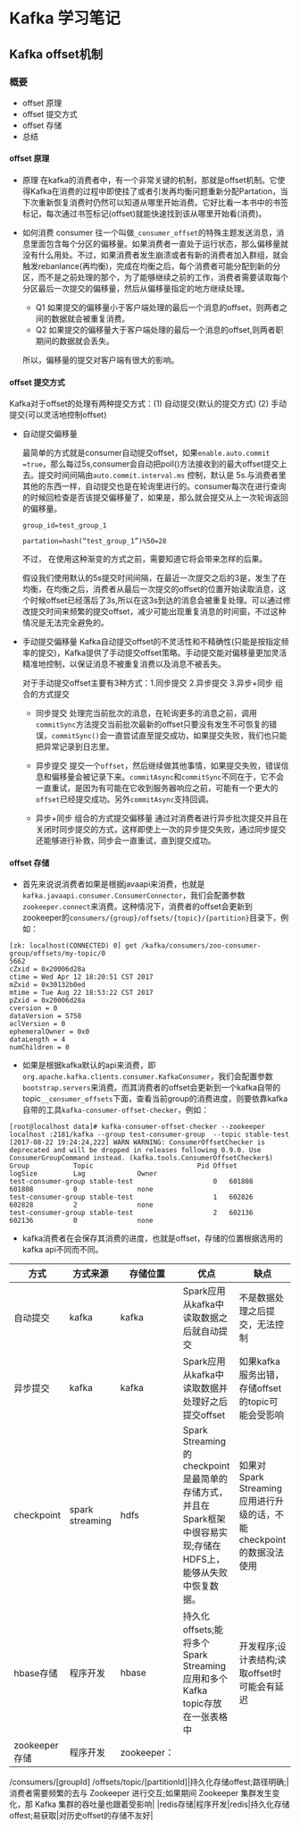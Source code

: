 # Kafka 学习笔记

## Kafka offset机制

### 概要

- offset 原理
- offset 提交方式
- offset 存储
- 总结

#### offset 原理

- 原理
  在kafka的消费者中，有一个非常关键的机制，那就是offset机制。它使得Kafka在消费的过程中即使挂了或者引发再均衡问题重新分配Partation，当下次重新恢复消费时仍然可以知道从哪里开始消费。它好比看一本书中的书签标记，每次通过书签标记(offset)就能快速找到该从哪里开始看(消费)。

- 如何消费
  consumer 往一个叫做`_consumer_offset`的特殊主题发送消息，消息里面包含每个分区的偏移量。如果消费者一直处于运行状态，那么偏移量就没有什么用处。不过，如果消费者发生崩溃或者有新的消费者加入群组，就会触发rebanlance(再均衡)，完成在均衡之后，每个消费者可能分配到新的分区，而不是之前处理的那个，为了能够继续之前的工作，消费者需要读取每个分区最后一次提交的偏移量，然后从偏移量指定的地方继续处理。

  - Q1 如果提交的偏移量小于客户端处理的最后一个消息的offset，则两者之间的数据就会被重复消费。
  - Q2 如果提交的偏移量大于客户端处理的最后一个消息的offset,则两者职期间的数据就会丢失。
  
  所以，偏移量的提交对客户端有很大的影响。

#### offset 提交方式

Kafka对于offset的处理有两种提交方式：(1) 自动提交(默认的提交方式) (2) 手动提交(可以灵活地控制offset)

- 自动提交偏移量
  
  最简单的方式就是consumer自动提交offset，如果`enable.auto.commit =true`，那么每过5s,consumer会自动把poll()方法接收到的最大offset提交上去。提交时间间隔由`auto.commit.interval.ms` 控制，默认是 5s.与消费者里其他的东西一样，自动提交也是在轮询里进行的。consumer每次在进行查询的时候回检查是否该提交偏移量了，如果是，那么就会提交从上一次轮询返回的偏移量。

  ```shell
  group_id=test_group_1
  
  partation=hash(“test_group_1”)%50=28
  ```

  不过， 在使用这种渐变的方式之前，需要知道它将会带来怎样的后果。

  假设我们使用默认的5s提交时间间隔，在最近一次提交之后的3是，发生了在均衡，在均衡之后，消费者从最后一次提交的offset的位置开始读取消息，这个时候offset已经落后了3s,所以在这3s到达的消息会被重复处理。可以通过修改提交时间来频繁的提交offset，减少可能出现重复消息的时间窗，不过这种情况是无法完全避免的。

- 手动提交偏移量
  Kafka自动提交offset的不灵活性和不精确性(只能是按指定频率的提交)，Kafka提供了手动提交offset策略。手动提交能对偏移量更加灵活精准地控制，以保证消息不被重复消费以及消息不被丢失。

  对于手动提交offset主要有3种方式：1.同步提交 2.异步提交 3.异步+同步 组合的方式提交

  - 同步提交
    处理完当前批次的消息，在轮询更多的消息之前，调用`commitSync`方法提交当前批次最新的offset只要没有发生不可恢复的错误，`commitSync()`会一直尝试直至提交成功，如果提交失败，我们也只能把异常记录到日志里。

  - 异步提交
    提交一个`offset`，然后继续做其他事情，如果提交失败，错误信息和偏移量会被记录下来。`commitAsync`和`commitSync`不同在于，它不会一直重试，是因为有可能在它收到服务器响应之前，可能有一个更大的`offset`已经提交成功。另外`commitAsync`支持回调。

  - 异步+同步 组合的方式提交偏移量
    通过对消费者进行异步批次提交并且在关闭时同步提交的方式，这样即使上一次的异步提交失败，通过同步提交还能够进行补救，同步会一直重试，直到提交成功。

#### offset 存储

- 首先来说说消费者如果是根据javaapi来消费，也就是`kafka.javaapi.consumer.ConsumerConnector`，我们会配置参数`zookeeper.connect`来消费。这种情况下，消费者的offset会更新到zookeeper的`consumers/{group}/offsets/{topic}/{partition}`目录下，例如：
```shell
[zk: localhost(CONNECTED) 0] get /kafka/consumers/zoo-consumer-group/offsets/my-topic/0
5662
cZxid = 0x20006d28a
ctime = Wed Apr 12 18:20:51 CST 2017
mZxid = 0x30132b0ed
mtime = Tue Aug 22 18:53:22 CST 2017
pZxid = 0x20006d28a
cversion = 0
dataVersion = 5758
aclVersion = 0
ephemeralOwner = 0x0
dataLength = 4
numChildren = 0
```
- 如果是根据kafka默认的api来消费，即`org.apache.kafka.clients.consumer.KafkaConsumer`，我们会配置参数`bootstrap.servers`来消费。而其消费者的offset会更新到一个kafka自带的topic`__consumer_offsets`下面，查看当前group的消费进度，则要依靠kafka自带的工具`kafka-consumer-offset-checker`，例如：
```shell
[root@localhost data]# kafka-consumer-offset-checker --zookeeper localhost :2181/kafka --group test-consumer-group  --topic stable-test
[2017-08-22 19:24:24,222] WARN WARNING: ConsumerOffsetChecker is deprecated and will be dropped in releases following 0.9.0. Use ConsumerGroupCommand instead. (kafka.tools.ConsumerOffsetChecker$)
Group           Topic                          Pid Offset          logSize         Lag             Owner
test-consumer-group stable-test                    0   601808          601808          0               none
test-consumer-group stable-test                    1   602826          602828          2               none
test-consumer-group stable-test                    2   602136          602136          0               none

```
- kafka消费者在会保存其消费的进度，也就是offset，存储的位置根据选用的kafka api不同而不同。

|方式|方式来源|存储位置|优点|缺点|
|---|---|---|---|---|
|自动提交|kafka|kafka|Spark应用从kafka中读取数据之后就自动提交|不是数据处理之后提交，无法控制|
|异步提交|kafka|kafka|Spark应用从kafka中读取数据并处理好之后提交offset|如果kafka服务出错，存储offset的topic可能会受影响|
|checkpoint|spark streaming|hdfs|Spark Streaming的checkpoint是最简单的存储方式，并且在Spark框架中很容易实现;存储在HDFS上，能够从失败中恢复数据。|如果对Spark Streaming应用进行升级的话，不能checkpoint的数据没法使用|
|hbase存储|程序开发|hbase|持久化offsets;能将多个Spark Streaming应用和多个Kafka topic存放在一张表格中|开发程序;设计表结构;读取offset时可能会有延迟|
|zookeeper存储|程序开发|zookeeper：
/consumers/[groupId]
/offsets/topic/[partitionId]|持久化存储offest;路径明确;|消费者需要频繁的去与 Zookeeper 进行交互;如果期间 Zookeeper 集群发生变化，那 Kafka 集群的吞吐量也跟着受影响|
|redis存储|程序开发|redis|持久化存储offest;易获取|对历史offset的存储不友好|